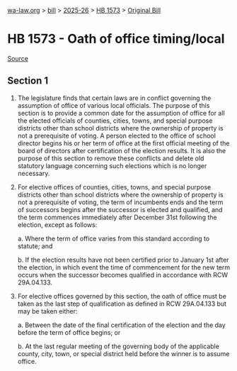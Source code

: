 [wa-law.org](/) > [bill](/bill/) > [2025-26](/bill/2025-26/) > [HB 1573](/bill/2025-26/hb/1573/) > [Original Bill](/bill/2025-26/hb/1573/1/)

# HB 1573 - Oath of office timing/local

[Source](http://lawfilesext.leg.wa.gov/biennium/2025-26/Pdf/Bills/House%20Bills/1573.pdf)

## Section 1
1. The legislature finds that certain laws are in conflict governing the assumption of office of various local officials. The purpose of this section is to provide a common date for the assumption of office for all the elected officials of counties, cities, towns, and special purpose districts other than school districts where the ownership of property is not a prerequisite of voting. A person elected to the office of school director begins his or her term of office at the first official meeting of the board of directors after certification of the election results. It is also the purpose of this section to remove these conflicts and delete old statutory language concerning such elections which is no longer necessary.

2. For elective offices of counties, cities, towns, and special purpose districts other than school districts where the ownership of property is not a prerequisite of voting, the term of incumbents ends and the term of successors begins after the successor is elected and qualified, and the term commences immediately after December 31st following the election, except as follows:

    a. Where the term of office varies from this standard according to statute; and

    b. If the election results have not been certified prior to January 1st after the election, in which event the time of commencement for the new term occurs when the successor becomes qualified in accordance with RCW 29A.04.133.

3. For elective offices governed by this section, the oath of office must be taken as the last step of qualification as defined in RCW 29A.04.133 but may be taken either:

    a. Between the date of the final certification of the election and the day before the term of office begins; or

    b. At the last regular meeting of the governing body of the applicable county, city, town, or special district held before the winner is to assume office.
